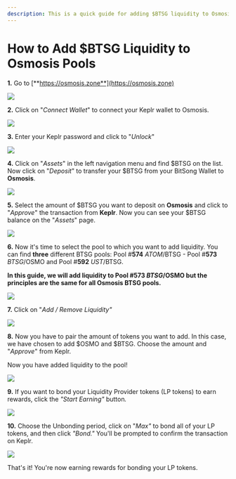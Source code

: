 ```yaml
---
description: This is a quick guide for adding $BTSG liquidity to Osmosis Pools.
---
```


# How to Add $BTSG Liquidity to Osmosis Pools

**1.** Go to [**https://osmosis.zone**](https://osmosis.zone)

![](<../../.gitbook/assets/Group 351.png>)

**2.** Click on "_Connect Wallet_" to connect your Keplr wallet to Osmosis.&#x20;

![](<../../.gitbook/assets/Group 385.png>)

**3.** Enter your Keplr password and click to "_Unlock_"

![](<../../.gitbook/assets/Group 353.png>)

**4.** Click on "_Assets_" in the left navigation menu and find $BTSG on the list.  Now click on "_Deposit_" to transfer your $BTSG from your BitSong Wallet to **Osmosis**.

![](<../../.gitbook/assets/Group 354.png>)

**5.** Select the amount of $BTSG you want to deposit on **Osmosis** and click to "_Approve_" the transaction from **Keplr**. Now you can see your $BTSG balance on the "_Assets_" page.&#x20;

![](<../../.gitbook/assets/Group 383.png>)

**6.** Now it's time to select the pool to which you want to add liquidity. You can find **three** different BTSG pools: Pool #**574** $ATOM/$BTSG - Pool #**573** $BTSG/$OSMO and Pool #**592** $UST/$BTSG.&#x20;

**In this guide, we will add liquidity to Pool #573 $BTSG/$OSMO but the principles are the same for all Osmosis BTSG pools.**&#x20;

![](<../../.gitbook/assets/Group 379.png>)

**7.**  Click on "_Add / Remove Liquidity"_

![](<../../.gitbook/assets/Group 378.png>)

**8.** Now you have to pair the amount of tokens you want to add. In this case, we have chosen to add $OSMO and $BTSG. Choose the amount and "_Approve_" from Keplr.&#x20;

Now you have added liquidity to the pool!&#x20;

![](<../../.gitbook/assets/Group 374.png>)

**9.**  If you want to bond your Liquidity Provider tokens (LP tokens) to earn rewards, click the _"Start Earning"_ butto&#x6E;_._

![](<../../.gitbook/assets/Group 375.png>)

**10.** Choose the Unbonding period, click on "_Max"_ to bond all of your LP tokens, and then click _"Bond."_ You'll be prompted to confirm the transaction on Keplr.&#x20;

![](<../../.gitbook/assets/Group 376.png>)

That's it! You're now earning rewards for bonding your LP tokens.&#x20;
